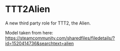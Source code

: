# TTT2Alien
A new third party role for TTT2, the Alien.

Model taken from here: https://steamcommunity.com/sharedfiles/filedetails/?id=1520414736&searchtext=alien
